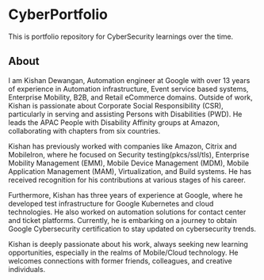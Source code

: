 # CyberPortfolio
This is portfolio repository for CyberSecurity learnings over the time.

## About
I am Kishan Dewangan, Automation engineer at Google with over 13 years of experience in Automation infrastructure, Event service based systems, Enterprise Mobility, B2B, and Retail eCommerce domains. Outside of work, Kishan is passionate about Corporate Social Responsibility (CSR), particularly in serving and assisting Persons with Disabilities (PWD). He leads the APAC People with Disability Affinity groups at Amazon, collaborating with chapters from six countries.

Kishan has previously worked with companies like Amazon, Citrix and MobileIron, where he focused on Security testing(pkcs/ssl/tls), Enterprise Mobility Management (EMM), Mobile Device Management (MDM), Mobile Application Management (MAM), Virtualization, and Build systems. He has received recognition for his contributions at various stages of his career.

Furthermore, Kishan has three years of experience at Google, where he developed test infrastructure for Google Kubernetes and cloud technologies. He also worked on automation solutions for contact center and ticket platforms. Currently, he is embarking on a journey to obtain Google Cybersecurity certification to stay updated on cybersecurity trends.

Kishan is deeply passionate about his work, always seeking new learning opportunities, especially in the realms of Mobile/Cloud technology. He welcomes connections with former friends, colleagues, and creative individuals.
